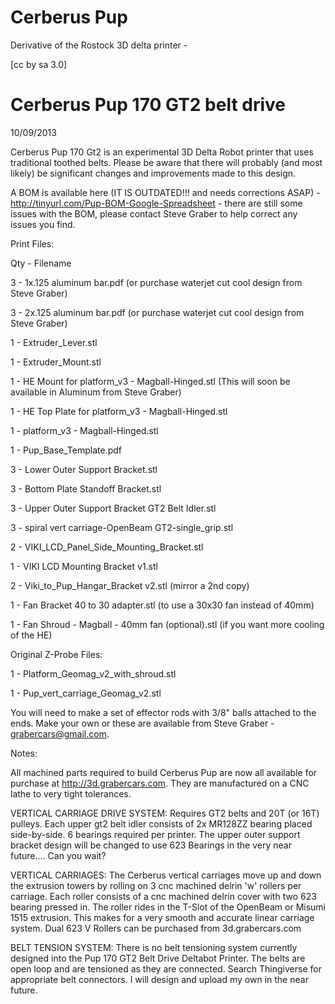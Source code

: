 Cerberus Pup
========

Derivative of the Rostock 3D delta printer - 

[cc by sa 3.0]


Cerberus Pup 170 GT2 belt drive
========

10/09/2013

Cerberus Pup 170 Gt2 is an experimental 3D Delta Robot printer that uses traditional toothed belts. Please be aware that there will probably (and most likely) be significant changes and improvements made to this design.

A BOM is available here (IT IS OUTDATED!!! and needs corrections ASAP) - http://tinyurl.com/Pup-BOM-Google-Spreadsheet - there are still some issues with the BOM, please contact Steve Graber to help correct any issues you find.

Print Files:

Qty - Filename

3 - 1x.125 aluminum bar.pdf (or purchase waterjet cut cool design from Steve Graber)

3 - 2x.125 aluminum bar.pdf (or purchase waterjet cut cool design from Steve Graber)

1 - Extruder_Lever.stl

1 - Extruder_Mount.stl

1 - HE Mount for platform_v3 - Magball-Hinged.stl (This will soon be available in Aluminum from Steve Graber)

1 - HE Top Plate for platform_v3 - Magball-Hinged.stl

1 - platform_v3 - Magball-Hinged.stl

1 - Pup_Base_Template.pdf

3 - Lower Outer Support Bracket.stl

3 - Bottom Plate Standoff Bracket.stl

3 - Upper Outer Support Bracket GT2 Belt Idler.stl

3 - spiral vert carriage-OpenBeam GT2-single_grip.stl

2 - VIKI_LCD_Panel_Side_Mounting_Bracket.stl

1 - VIKI LCD Mounting Bracket v1.stl

2 - Viki_to_Pup_Hangar_Bracket v2.stl (mirror a 2nd copy)

1 - Fan Bracket 40 to 30 adapter.stl (to use a 30x30 fan instead of 40mm)

1 - Fan Shroud - Magball - 40mm fan (optional).stl (if you want more cooling of the HE)

Original Z-Probe Files: 

1 - Platform_Geomag_v2_with_shroud.stl

1 - Pup_vert_carriage_Geomag_v2.stl

You will need to make a set of effector rods with 3/8" balls attached to the ends. Make your own or these are available from Steve Graber - grabercars@gmail.com.


Notes:

All machined parts required to build Cerberus Pup are now all available for purchase at http://3d.grabercars.com. They are manufactured on a CNC lathe to very tight tolerances.

VERTICAL CARRIAGE DRIVE SYSTEM:
Requires GT2 belts and 20T (or 16T) pulleys. Each upper gt2 belt idler consists of 2x MR128ZZ bearing placed side-by-side. 6 bearings required per printer. The upper outer support bracket design will be changed to use 623 Bearings in the very near future.... Can you wait?

VERTICAL CARRIAGES:
The Cerberus vertical carriages move up and down the extrusion towers by rolling on 3 cnc machined delrin 'w' rollers per carriage. Each roller consists of a cnc machined delrin cover with two 623 bearing pressed in. The roller rides in the T-Slot of the OpenBeam or Misumi 1515 extrusion. This makes for a very smooth and accurate linear carriage system. Dual 623 V Rollers can be purchased from 3d.grabercars.com


BELT TENSION SYSTEM:
There is no belt tensioning system currently designed into the Pup 170 GT2 Belt Drive Deltabot Printer. The belts are open loop and are tensioned as they are connected. Search Thingiverse for appropriate belt connectors. I will design and upload my own in the near future.




